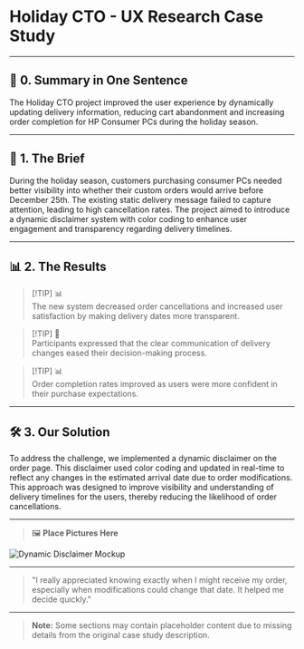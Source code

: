 # Holiday CTO - UX Research Case Study

---

## 📖 **0. Summary in One Sentence**

The Holiday CTO project improved the user experience by dynamically updating delivery information, reducing cart abandonment and increasing order completion for HP Consumer PCs during the holiday season.

---

## 💬 **1. The Brief**

During the holiday season, customers purchasing consumer PCs needed better visibility into whether their custom orders would arrive before December 25th. The existing static delivery message failed to capture attention, leading to high cancellation rates. The project aimed to introduce a dynamic disclaimer system with color coding to enhance user engagement and transparency regarding delivery timelines.

---

## 📊 **2. The Results**

> [!TIP] 📊  
> The new system decreased order cancellations and increased user satisfaction by making delivery dates more transparent.  

> [!TIP] 💬  
> Participants expressed that the clear communication of delivery changes eased their decision-making process.  

> [!TIP] 📊  
> Order completion rates improved as users were more confident in their purchase expectations.

---

## 🛠️ **3. Our Solution**

To address the challenge, we implemented a dynamic disclaimer on the order page. This disclaimer used color coding and updated in real-time to reflect any changes in the estimated arrival date due to order modifications. This approach was designed to improve visibility and understanding of delivery timelines for the users, thereby reducing the likelihood of order cancellations.

---

> 🖼️ **Place Pictures Here**  

![Dynamic Disclaimer Mockup](https://via.placeholder.com/600x400)  

---

> "I really appreciated knowing exactly when I might receive my order, especially when modifications could change that date. It helped me decide quickly."  

---

> **Note:** Some sections may contain placeholder content due to missing details from the original case study description.
